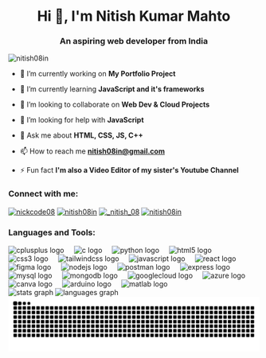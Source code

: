 <h1 align="center">Hi 👋, I'm Nitish Kumar Mahto</h1>
<h3 align="center">An aspiring web developer from India</h3>

<p align="left"> <img src="https://komarev.com/ghpvc/?username=nitish08in&label=Profile%20views&color=0e75b6&style=flat" alt="nitish08in" /> </p>

- 🔭 I’m currently working on **My Portfolio Project**

- 🌱 I’m currently learning **JavaScript and it's frameworks**

- 👯 I’m looking to collaborate on **Web Dev & Cloud Projects**

- 🤝 I’m looking for help with **JavaScript**

- 💬 Ask me about **HTML, CSS, JS, C++**

- 📫 How to reach me **nitish08in@gmail.com**

- ⚡ Fun fact **I'm also a Video Editor of my sister's Youtube Channel**

<h3 align="left">Connect with me:</h3>
<p align="left">
<a href="https://twitter.com/nickcode08" target="blank"><img align="center" src="https://raw.githubusercontent.com/rahuldkjain/github-profile-readme-generator/master/src/images/icons/Social/twitter.svg" alt="nickcode08" height="30" width="40" /></a>
<a href="https://linkedin.com/in/nitish08in" target="blank"><img align="center" src="https://raw.githubusercontent.com/rahuldkjain/github-profile-readme-generator/master/src/images/icons/Social/linked-in-alt.svg" alt="nitish08in" height="30" width="40" /></a>
<a href="https://instagram.com/_nitish_08" target="blank"><img align="center" src="https://raw.githubusercontent.com/rahuldkjain/github-profile-readme-generator/master/src/images/icons/Social/instagram.svg" alt="_nitish_08" height="30" width="40" /></a>
<a href="https://discord.gg/nitish08in" target="blank"><img align="center" src="https://raw.githubusercontent.com/rahuldkjain/github-profile-readme-generator/master/src/images/icons/Social/discord.svg" alt="nitish08in" height="30" width="40" /></a>
</p>

<h3 align="left">Languages and Tools:</h3>
<div align="left">
  <img src="https://skillicons.dev/icons?i=cpp" height="40" alt="cplusplus logo"  />
  <img width="12" />
  <img src="https://skillicons.dev/icons?i=c" height="40" alt="c logo"  />
  <img width="12" />
  <img src="https://skillicons.dev/icons?i=py" height="40" alt="python logo"  />
  <img width="12" />
  <img src="https://skillicons.dev/icons?i=html" height="40" alt="html5 logo"  />
  <img width="12" />
  <img src="https://skillicons.dev/icons?i=css" height="40" alt="css3 logo"  />
  <img width="12" />
  <img src="https://skillicons.dev/icons?i=tailwind" height="40" alt="tailwindcss logo"  />
  <img width="12" />
  <img src="https://skillicons.dev/icons?i=js" height="40" alt="javascript logo"  />
  <img width="12" />
  <img src="https://cdn.jsdelivr.net/gh/devicons/devicon/icons/react/react-original.svg" height="40" alt="react logo"  />
  <img width="12" />
  <img src="https://skillicons.dev/icons?i=figma" height="40" alt="figma logo"  />
  <img width="12" />
  <img src="https://skillicons.dev/icons?i=nodejs" height="40" alt="nodejs logo"  />
  <img width="12" />
  <img src="https://skillicons.dev/icons?i=postman" height="40" alt="postman logo"  />
  <img width="12" />
  <img src="https://skillicons.dev/icons?i=express" height="40" alt="express logo"  />
  <img width="12" />
  <img src="https://skillicons.dev/icons?i=mysql" height="40" alt="mysql logo"  />
  <img width="12" />
  <img src="https://skillicons.dev/icons?i=mongodb" height="40" alt="mongodb logo"  />
  <img width="12" />
  <img src="https://skillicons.dev/icons?i=gcp" height="40" alt="googlecloud logo"  />
  <img width="12" />
  <img src="https://skillicons.dev/icons?i=azure" height="40" alt="azure logo"  />
  <img width="12" />
  <img src="https://cdn.simpleicons.org/canva/00C4CC" height="40" alt="canva logo"  />
  <img width="12" />
  <img src="https://skillicons.dev/icons?i=arduino" height="40" alt="arduino logo"  />
  <img width="12" />
  <img src="https://skillicons.dev/icons?i=matlab" height="40" alt="matlab logo"  />
</div>

<div align="left">
  <img src="https://github-readme-stats.vercel.app/api?username=Nitish08in&hide_title=false&hide_rank=false&show_icons=true&include_all_commits=true&count_private=true&disable_animations=false&theme=gotham&locale=en&hide_border=false&order=1" height="160" alt="stats graph"  />
  <img src="https://github-readme-stats.vercel.app/api/top-langs?username=Nitish08in&locale=en&hide_title=false&layout=compact&card_width=320&langs_count=5&theme=gotham&hide_border=false&order=2" height="160" alt="languages graph"  />
</div>

<img src="https://raw.githubusercontent.com/Nitish08in/Nitish08in/output/snake.svg" alt="Snake animation" />


